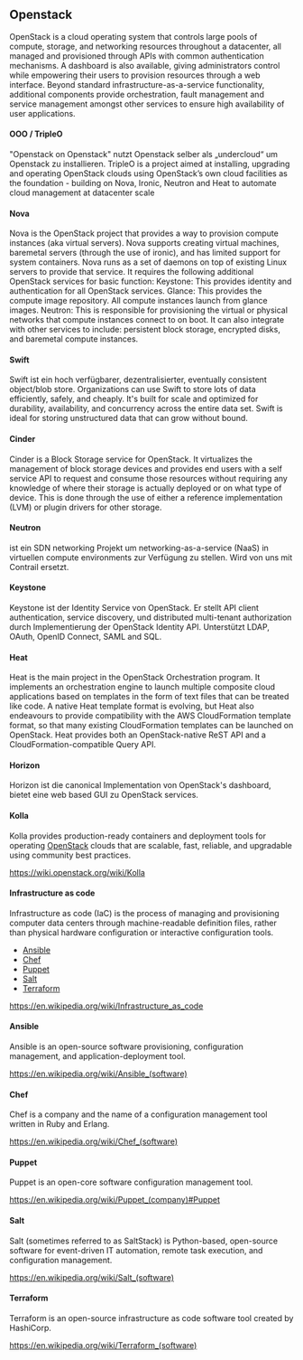 <a name="OpenStack"></a>

## Openstack
OpenStack is a cloud operating system that controls large pools of compute, storage, and networking resources throughout a datacenter, all managed and provisioned through APIs with common authentication mechanisms.
A dashboard is also available, giving administrators control while empowering their users to provision resources through a web interface.
Beyond standard infrastructure-as-a-service functionality, additional components provide orchestration, fault management and service management amongst other services to ensure high availability of user applications.

#### OOO / TripleO
"Openstack on Openstack" nutzt Openstack selber als „undercloud“ um Openstack zu installieren.
TripleO is a project aimed at installing, upgrading and operating OpenStack clouds using OpenStack’s own cloud facilities as the foundation - building on Nova, Ironic, Neutron and Heat to automate cloud management at datacenter scale
#### Nova
Nova is the OpenStack project that provides a way to provision compute instances (aka virtual servers). Nova supports creating virtual machines, baremetal servers (through the use of ironic), and has limited support for system containers. Nova runs as a set of daemons on top of existing Linux servers to provide that service.
It requires the following additional OpenStack services for basic function:
Keystone: This provides identity and authentication for all OpenStack services.
Glance: This provides the compute image repository. All compute instances launch from glance images.
Neutron: This is responsible for provisioning the virtual or physical networks that compute instances connect to on boot.
It can also integrate with other services to include: persistent block storage, encrypted disks, and baremetal compute instances.
#### Swift
Swift ist ein hoch verfügbarer, dezentralisierter, eventually consistent object/blob store. Organizations can use Swift to store lots of data efficiently, safely, and cheaply. It's built for scale and optimized for durability, availability, and concurrency across the entire data set. Swift is ideal for storing unstructured data that can grow without bound.
#### Cinder
Cinder is a Block Storage service for OpenStack. It virtualizes the management of block storage devices and provides end users with a self service API to request and consume those resources without requiring any knowledge of where their storage is actually deployed or on what type of device. This is done through the use of either a reference implementation (LVM) or plugin drivers for other storage.
#### Neutron
ist ein SDN networking Projekt um networking-as-a-service (NaaS) in virtuellen compute environments zur Verfügung zu stellen. Wird von uns mit Contrail ersetzt.
#### Keystone
Keystone ist der Identity Service von OpenStack. Er stellt API client authentication, service discovery,
und distributed multi-tenant authorization durch Implementierung der OpenStack Identity API. 
Unterstützt LDAP, OAuth, OpenID Connect, SAML and SQL.
#### Heat
Heat is the main project in the OpenStack Orchestration program. It implements an orchestration engine to launch multiple composite cloud applications based on templates in the form of text files that can be treated like code. A native Heat template format is evolving, but Heat also endeavours to provide compatibility with the AWS CloudFormation template format, so that many existing CloudFormation templates can be launched on OpenStack. Heat provides both an OpenStack-native ReST API and a CloudFormation-compatible Query API.
#### Horizon
Horizon ist die canonical Implementation von OpenStack's dashboard, bietet eine web based GUI zu OpenStack services.


#### Kolla
Kolla provides production-ready containers and deployment tools for operating <a href="#OpenStack">OpenStack</a> clouds that are scalable, fast, reliable, and upgradable using community best practices. 

https://wiki.openstack.org/wiki/Kolla


#### Infrastructure as code
Infrastructure as code (IaC) is the process of managing and provisioning computer data centers through machine-readable definition files, rather than physical hardware configuration or interactive configuration tools.

   * <a href="#Ansible">Ansible</a>
   * <a href="#Chef">Chef</a>
   * <a href="#Puppet">Puppet</a>
   * <a href="#Salt">Salt</a>
   * <a href="#Terraform">Terraform</a>

https://en.wikipedia.org/wiki/Infrastructure_as_code

<a name="Ansible"></a>

#### Ansible
Ansible is an open-source software provisioning, configuration management, and application-deployment tool.

https://en.wikipedia.org/wiki/Ansible_(software)

<a name="Chef"></a>

#### Chef
Chef is a company and the name of a configuration management tool written in Ruby and Erlang.

https://en.wikipedia.org/wiki/Chef_(software)

<a name="Puppet"></a>

#### Puppet
Puppet is an open-core software configuration management tool.

https://en.wikipedia.org/wiki/Puppet_(company)#Puppet

<a name="Salt"></a>

#### Salt
Salt (sometimes referred to as SaltStack) is Python-based, open-source software for event-driven IT automation, remote task execution, and configuration management. 

https://en.wikipedia.org/wiki/Salt_(software)

<a name="Terraform"></a>

#### Terraform
Terraform is an open-source infrastructure as code software tool created by HashiCorp.

https://en.wikipedia.org/wiki/Terraform_(software)



